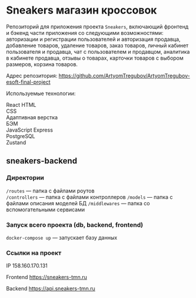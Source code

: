 # Sneakers магазин кроссовок

Репозиторий для приложения проекта `Sneakers`, включающий фронтенд и бэкенд части приложения со следующими возможностями: 
авторизации и регистрации пользователей и авторизация продавца, 
добавление товаров, удаление товаров, заказ товаров, личный кабинет пользователя и продавца, чат с пользователем и продавцом, 
аналитика в кабинете продавца, отзывы о товарах, карточки товаров с выбором размеров, корзина товаров.

Адрес репозитория: https://github.com/ArtyomTregubov/ArtyomTregubov-esoft-final-project  

Используемые технологии:

React
HTML  
CSS  
Адаптивная верстка  
БЭМ  
JavaScript
Express  
PostgreSQL  
Zustand

## sneakers-backend

### Директории

`/routes` — папка с файлами роутов  
`/controllers` — папка с файлами контроллеров
`/models` — папка с файлами описания моделей БД
`/middlewares` — папка со вспомогательными сервисами

### Запуск всего проекта (db, backend, frontend)

`docker-compose up` — запускает базу данных  

### Ссылки на проект

IP 158.160.170.131

Frontend https://sneakers-tmn.ru

Backend https://api.sneakers-tmn.ru
